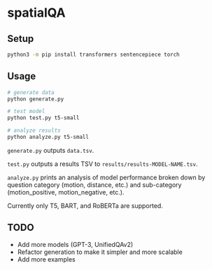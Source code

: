 # spatialQA

## Setup

```bash
python3 -m pip install transformers sentencepiece torch
```

## Usage

```bash
# generate data
python generate.py

# test model
python test.py t5-small

# analyze results
python analyze.py t5-small
```

`generate.py` outputs `data.tsv`.

`test.py` outputs a results TSV to `results/results-MODEL-NAME.tsv`.

`analyze.py` prints an analysis of model performance broken down by question category (motion, distance, etc.) and sub-category (motion_positive, motion_negative, etc.).

Currently only T5, BART, and RoBERTa are supported.

## TODO

* Add more models (GPT-3, UnifiedQAv2)
* Refactor generation to make it simpler and more scalable
* Add more examples